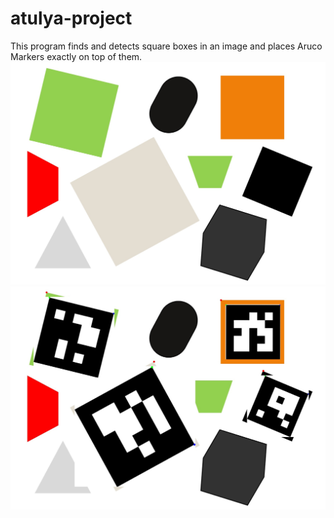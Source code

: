 # atulya-project

This program finds and detects square boxes in an image and places Aruco Markers exactly on top of them.
![input](https://github.com/harsimranpaswan/atulya-project/blob/main/CVtask.jpg)
![output](https://github.com/harsimranpaswan/atulya-project/blob/main/final.jpg)
